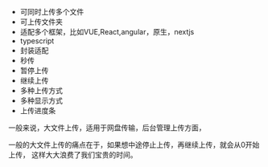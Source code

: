 * 可同时上传多个文件
* 可上传文件夹
* 适配多个框架，比如VUE,React,angular，原生，nextjs
* typescript
* 封装适配
* 秒传
* 暂停上传
* 继续上传
* 多种上传方式
* 多种显示方式
* 上传进度条

一般来说，大文件上传，适用于网盘传输，后台管理上传方面，

一般的大文件上传的痛点在于，如果想中途停止上传，再继续上传，就会从0开始上传，
这样大大浪费了我们宝贵的时间。